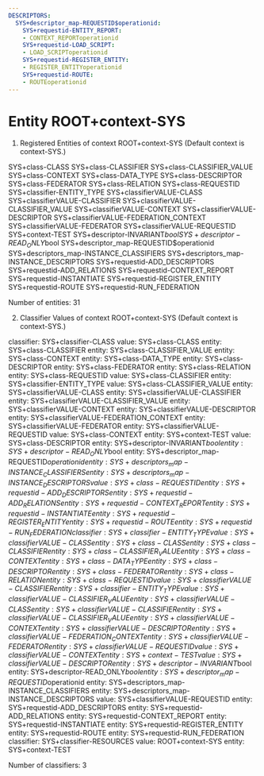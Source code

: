 ```yaml
---
DESCRIPTORS:
  SYS+descriptor_map-REQUESTID$operationid:
    SYS+requestid-ENTITY_REPORT:
    - CONTEXT_REPORToperationid
    SYS+requestid-LOAD_SCRIPT:
    - LOAD_SCRIPToperationid
    SYS+requestid-REGISTER_ENTITY:
    - REGISTER_ENTITYoperationid
    SYS+requestid-ROUTE:
    - ROUTEoperationid
---
```

# Entity ROOT+context-SYS

1. Registered Entities of context ROOT+context-SYS
(Default context is context-SYS.)

SYS+class-CLASS
SYS+class-CLASSIFIER
SYS+class-CLASSIFIER_VALUE
SYS+class-CONTEXT
SYS+class-DATA_TYPE
SYS+class-DESCRIPTOR
SYS+class-FEDERATOR
SYS+class-RELATION
SYS+class-REQUESTID
SYS+classifier-ENTITY_TYPE
SYS+classifierVALUE-CLASS
SYS+classifierVALUE-CLASSIFIER
SYS+classifierVALUE-CLASSIFIER_VALUE
SYS+classifierVALUE-CONTEXT
SYS+classifierVALUE-DESCRIPTOR
SYS+classifierVALUE-FEDERATION_CONTEXT
SYS+classifierVALUE-FEDERATOR
SYS+classifierVALUE-REQUESTID
SYS+context-TEST
SYS+descriptor-INVARIANT$bool
SYS+descriptor-READ_ONLY$bool
SYS+descriptor_map-REQUESTID$operationid
SYS+descriptors_map-INSTANCE_CLASSIFIERS
SYS+descriptors_map-INSTANCE_DESCRIPTORS
SYS+requestid-ADD_DESCRIPTORS
SYS+requestid-ADD_RELATIONS
SYS+requestid-CONTEXT_REPORT
SYS+requestid-INSTANTIATE
SYS+requestid-REGISTER_ENTITY
SYS+requestid-ROUTE
SYS+requestid-RUN_FEDERATION

Number of entities: 31

2. Classifier Values of context ROOT+context-SYS
(Default context is context-SYS.)

classifier:  SYS+classifier-CLASS
  value:       SYS+class-CLASS
    entity:      SYS+class-CLASSIFIER
    entity:      SYS+class-CLASSIFIER_VALUE
    entity:      SYS+class-CONTEXT
    entity:      SYS+class-DATA_TYPE
    entity:      SYS+class-DESCRIPTOR
    entity:      SYS+class-FEDERATOR
    entity:      SYS+class-RELATION
    entity:      SYS+class-REQUESTID
  value:       SYS+class-CLASSIFIER
    entity:      SYS+classifier-ENTITY_TYPE
  value:       SYS+class-CLASSIFIER_VALUE
    entity:      SYS+classifierVALUE-CLASS
    entity:      SYS+classifierVALUE-CLASSIFIER
    entity:      SYS+classifierVALUE-CLASSIFIER_VALUE
    entity:      SYS+classifierVALUE-CONTEXT
    entity:      SYS+classifierVALUE-DESCRIPTOR
    entity:      SYS+classifierVALUE-FEDERATION_CONTEXT
    entity:      SYS+classifierVALUE-FEDERATOR
    entity:      SYS+classifierVALUE-REQUESTID
  value:       SYS+class-CONTEXT
    entity:      SYS+context-TEST
  value:       SYS+class-DESCRIPTOR
    entity:      SYS+descriptor-INVARIANT$bool
    entity:      SYS+descriptor-READ_ONLY$bool
    entity:      SYS+descriptor_map-REQUESTID$operationid
    entity:      SYS+descriptors_map-INSTANCE_CLASSIFIERS
    entity:      SYS+descriptors_map-INSTANCE_DESCRIPTORS
  value:       SYS+class-REQUESTID
    entity:      SYS+requestid-ADD_DESCRIPTORS
    entity:      SYS+requestid-ADD_RELATIONS
    entity:      SYS+requestid-CONTEXT_REPORT
    entity:      SYS+requestid-INSTANTIATE
    entity:      SYS+requestid-REGISTER_ENTITY
    entity:      SYS+requestid-ROUTE
    entity:      SYS+requestid-RUN_FEDERATION
classifier:  SYS+classifier-ENTITY_TYPE
  value:       SYS+classifierVALUE-CLASS
    entity:      SYS+class-CLASS
    entity:      SYS+class-CLASSIFIER
    entity:      SYS+class-CLASSIFIER_VALUE
    entity:      SYS+class-CONTEXT
    entity:      SYS+class-DATA_TYPE
    entity:      SYS+class-DESCRIPTOR
    entity:      SYS+class-FEDERATOR
    entity:      SYS+class-RELATION
    entity:      SYS+class-REQUESTID
  value:       SYS+classifierVALUE-CLASSIFIER
    entity:      SYS+classifier-ENTITY_TYPE
  value:       SYS+classifierVALUE-CLASSIFIER_VALUE
    entity:      SYS+classifierVALUE-CLASS
    entity:      SYS+classifierVALUE-CLASSIFIER
    entity:      SYS+classifierVALUE-CLASSIFIER_VALUE
    entity:      SYS+classifierVALUE-CONTEXT
    entity:      SYS+classifierVALUE-DESCRIPTOR
    entity:      SYS+classifierVALUE-FEDERATION_CONTEXT
    entity:      SYS+classifierVALUE-FEDERATOR
    entity:      SYS+classifierVALUE-REQUESTID
  value:       SYS+classifierVALUE-CONTEXT
    entity:      SYS+context-TEST
  value:       SYS+classifierVALUE-DESCRIPTOR
    entity:      SYS+descriptor-INVARIANT$bool
    entity:      SYS+descriptor-READ_ONLY$bool
    entity:      SYS+descriptor_map-REQUESTID$operationid
    entity:      SYS+descriptors_map-INSTANCE_CLASSIFIERS
    entity:      SYS+descriptors_map-INSTANCE_DESCRIPTORS
  value:       SYS+classifierVALUE-REQUESTID
    entity:      SYS+requestid-ADD_DESCRIPTORS
    entity:      SYS+requestid-ADD_RELATIONS
    entity:      SYS+requestid-CONTEXT_REPORT
    entity:      SYS+requestid-INSTANTIATE
    entity:      SYS+requestid-REGISTER_ENTITY
    entity:      SYS+requestid-ROUTE
    entity:      SYS+requestid-RUN_FEDERATION
classifier:  SYS+classifier-RESOURCES
  value:       ROOT+context-SYS
    entity:      SYS+context-TEST

Number of classifiers: 3

